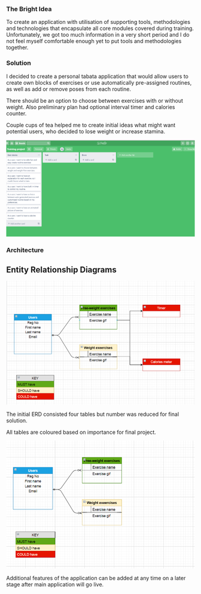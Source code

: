 ### The Bright Idea  

To create an application with utilisation of supporting tools, methodologies and technologies that encapsulate all core modules covered during training. Unfortunately, we got too much information in a very short period and I do not feel myself comfortable enough yet to put tools and methodologies together. 


### Solution

I decided to create a personal tabata application that would allow users to create own blocks of exercises or use automatically pre-assigned routines, as well as add or remove poses from each routine.

There should be an option to choose between exercises with or without weight. Also preliminary plan had optional interval timer and calories counter.

Couple cups of tea helped me to create initial ideas what might want potential users, who decided to lose weight or increase stamina.

<img src="https://github.com/deadmedusa/QA-presentation/blob/master/Trello%20plan.PNG">

### Architecture

## Entity Relationship Diagrams

<img src="https://github.com/deadmedusa/QA-presentation/blob/master/ERD%20initial.PNG">

The initial ERD consisted four tables but number was reduced for final solution. 

All tables are coloured based on importance for final project. 

<img src="https://github.com/deadmedusa/QA-presentation/blob/master/ERS%20final.PNG">

Additional features of the application can be added at any time on a later stage after main application will go live. 


